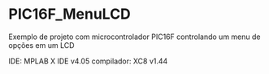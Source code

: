 # PIC16F_MenuLCD
Exemplo de projeto com microcontrolador PIC16F controlando um menu de opções em um LCD

IDE: MPLAB X IDE v4.05
compilador: XC8 v1.44
